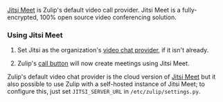 [Jitsi Meet](https://jitsi.org/jitsi-meet/) is Zulip's default video
call provider. Jitsi Meet is a fully-encrypted, 100% open source video
conferencing solution.

### Using Jitsi Meet

1. Set Jitsi as the organization's [video chat
   provider](/help/start-a-call#changing-your-organizations-video-chat-provider),
   if it isn't already.

2. Zulip's [call button](/help/start-a-call) will now create meetings
   using Jitsi Meet.

Zulip's default video chat provider is the cloud version of [Jitsi
Meet](https://meet.jit.si/) but it also possible to use Zulip with a
self-hosted instance of Jitsi Meet; to configure this, just set
`JITSI_SERVER_URL` in `/etc/zulip/settings.py`.
